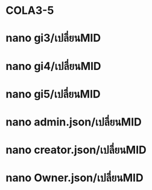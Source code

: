# COLA3-5
# nano gi3/เปลี่ยนMID
# nano gi4/เปลี่ยนMID
# nano gi5/เปลี่ยนMID
# nano admin.json/เปลี่ยนMID
# nano creator.json/เปลี่ยนMID
# nano Owner.json/เปลี่ยนMID

